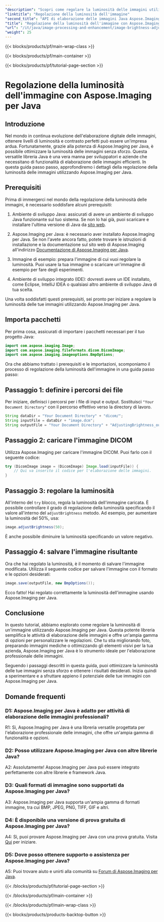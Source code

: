 ```yaml
---
"description": "Scopri come regolare la luminosità delle immagini utilizzando Aspose.Imaging per Java. Migliora le tue immagini senza sforzo con questa guida completa."
"linktitle": "Regolazione della luminosità dell'immagine"
"second_title": "API di elaborazione delle immagini Java Aspose.Imaging"
"title": "Regolazione della luminosità dell'immagine con Aspose.Imaging per Java"
"url": "/it/java/image-processing-and-enhancement/image-brightness-adjustment/"
"weight": 25
---
```


{{< blocks/products/pf/main-wrap-class >}}

{{< blocks/products/pf/main-container >}}

{{< blocks/products/pf/tutorial-page-section >}}

# Regolazione della luminosità dell'immagine con Aspose.Imaging per Java

## Introduzione

Nel mondo in continua evoluzione dell'elaborazione digitale delle immagini, ottenere livelli di luminosità e contrasto perfetti può essere un'impresa ardua. Fortunatamente, grazie alla potenza di Aspose.Imaging per Java, è possibile ottimizzare la luminosità delle immagini senza sforzo. Questa versatile libreria Java è una vera manna per sviluppatori e aziende che necessitano di funzionalità di elaborazione delle immagini efficienti. In questa guida passo passo, approfondiremo i dettagli della regolazione della luminosità delle immagini utilizzando Aspose.Imaging per Java.

## Prerequisiti

Prima di immergerci nel mondo della regolazione della luminosità delle immagini, è necessario soddisfare alcuni prerequisiti:

1. Ambiente di sviluppo Java: assicurati di avere un ambiente di sviluppo Java funzionante sul tuo sistema. Se non lo hai già, puoi scaricare e installare l'ultima versione di Java da [sito web](https://www.oracle.com/java/technologies/javase-downloads).

2. Aspose.Imaging per Java: è necessario aver installato Aspose.Imaging per Java. Se non l'avete ancora fatto, potete trovare le istruzioni di installazione e la documentazione sul sito web di Aspose.Imaging all'indirizzo [Documentazione di Aspose.Imaging per Java](https://reference.aspose.com/imaging/java/).

3. Immagine di esempio: prepara l'immagine di cui vuoi regolare la luminosità. Puoi usare la tua immagine o scaricare un'immagine di esempio per fare degli esperimenti.

4. Ambiente di sviluppo integrato (IDE): dovresti avere un IDE installato, come Eclipse, IntelliJ IDEA o qualsiasi altro ambiente di sviluppo Java di tua scelta.

Una volta soddisfatti questi prerequisiti, sei pronto per iniziare a regolare la luminosità delle tue immagini utilizzando Aspose.Imaging per Java.

## Importa pacchetti

Per prima cosa, assicurati di importare i pacchetti necessari per il tuo progetto Java:

```java
import com.aspose.imaging.Image;
import com.aspose.imaging.fileformats.dicom.DicomImage;
import com.aspose.imaging.imageoptions.BmpOptions;
```

Ora che abbiamo trattato i prerequisiti e le importazioni, scomponiamo il processo di regolazione della luminosità dell'immagine in una guida passo passo:

## Passaggio 1: definire i percorsi dei file

Per iniziare, definisci i percorsi per i file di input e output. Sostituisci `"Your Document Directory"` con il percorso effettivo verso la directory di lavoro.

```java
String dataDir = "Your Document Directory" + "dicom/";
String inputFile = dataDir + "image.dcm";
String outputFile = "Your Document Directory" + "AdjustingBrightness_out.bmp";
```

## Passaggio 2: caricare l'immagine DICOM

Utilizza Aspose.Imaging per caricare l'immagine DICOM. Puoi farlo con il seguente codice:

```java
try (DicomImage image = (DicomImage) Image.load(inputFile)) {
    // Qui va inserito il codice per l'elaborazione delle immagini.
}
```

## Passaggio 3: regolare la luminosità

All'interno del `try` blocco, regola la luminosità dell'immagine caricata. È possibile controllare il grado di regolazione della luminosità specificando il valore all'interno del `adjustBrightness` metodo. Ad esempio, per aumentare la luminosità del 50%, usa:

```java
image.adjustBrightness(50);
```

È anche possibile diminuire la luminosità specificando un valore negativo.

## Passaggio 4: salvare l'immagine risultante

Ora che hai regolato la luminosità, è il momento di salvare l'immagine modificata. Utilizza il seguente codice per salvare l'immagine con il formato e le opzioni desiderati:

```java
image.save(outputFile, new BmpOptions());
```

Ecco fatto! Hai regolato correttamente la luminosità dell'immagine usando Aspose.Imaging per Java.

## Conclusione

In questo tutorial, abbiamo esplorato come regolare la luminosità di un'immagine utilizzando Aspose.Imaging per Java. Questa potente libreria semplifica le attività di elaborazione delle immagini e offre un'ampia gamma di opzioni per personalizzare le regolazioni. Che tu stia migliorando foto, preparando immagini mediche o ottimizzando gli elementi visivi per la tua azienda, Aspose.Imaging per Java è lo strumento ideale per l'elaborazione professionale delle immagini.

Seguendo i passaggi descritti in questa guida, puoi ottimizzare la luminosità delle tue immagini senza sforzo e ottenere i risultati desiderati. Inizia quindi a sperimentare e a sfruttare appieno il potenziale delle tue immagini con Aspose.Imaging per Java.

## Domande frequenti

### D1: Aspose.Imaging per Java è adatto per attività di elaborazione delle immagini professionali?

R1: Sì, Aspose.Imaging per Java è una libreria versatile progettata per l'elaborazione professionale delle immagini, che offre un'ampia gamma di funzionalità e opzioni.

### D2: Posso utilizzare Aspose.Imaging per Java con altre librerie Java?

A2: Assolutamente! Aspose.Imaging per Java può essere integrato perfettamente con altre librerie e framework Java.

### D3: Quali formati di immagine sono supportati da Aspose.Imaging per Java?

A3: Aspose.Imaging per Java supporta un'ampia gamma di formati immagine, tra cui BMP, JPEG, PNG, TIFF, GIF e altri.

### D4: È disponibile una versione di prova gratuita di Aspose.Imaging per Java?

A4: Sì, puoi provare Aspose.Imaging per Java con una prova gratuita. Visita [Qui](https://releases.aspose.com/) per iniziare.

### D5: Dove posso ottenere supporto o assistenza per Aspose.Imaging per Java?

A5: Puoi trovare aiuto e unirti alla comunità su [Forum di Aspose.Imaging per Java](https://forum.aspose.com/).

{{< /blocks/products/pf/tutorial-page-section >}}

{{< /blocks/products/pf/main-container >}}

{{< /blocks/products/pf/main-wrap-class >}}

{{< blocks/products/products-backtop-button >}}